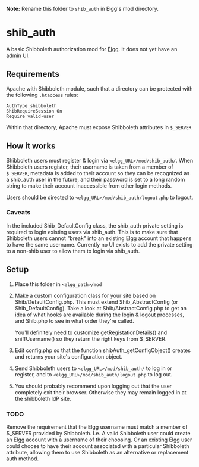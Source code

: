 **Note:** Rename this folder to `shib_auth` in Elgg's mod directory.

# shib_auth

A basic Shibboleth authorization mod for [Elgg](http://elgg.org/). It does not yet have an admin UI.

## Requirements

Apache with Shibboleth module, such that a directory can be protected with the following `.htaccess` rules:

    AuthType shibboleth
    ShibRequireSession On
    Require valid-user

Within that directory, Apache must expose Shibboleth attributes in `$_SERVER`

## How it works

Shibboleth users must register & login via `<elgg_URL>/mod/shib_auth/`. When Shibboleth users register, their username is taken from a member of `$_SERVER`, metadata is added to their account so they can be recognized as a shib_auth user
in the future, and their password is set to a long random string to make their account inaccessible from other login methods.

Users should be directed to `<elgg_URL>/mod/shib_auth/logout.php` to logout.

### Caveats

In the included Shib_DefaultConfig class, the shib_auth private setting is required to login existing users via shib_auth. This is to make sure that Shibboleth users cannot "break" into an existing Elgg account that happens to have the same username. Currently no UI exists to add the private setting to a non-shib user to allow them to login via shib_auth.

## Setup

 1. Place this folder in `<elgg_path>/mod`
 2. Make a custom configuration class for your site based on Shib/DefaultConfig.php. This must extend Shib_AbstractConfig (or Shib_DefaultConfig). Take a look at Shib/AbstractConfig.php to get an idea of what hooks are available during the login & logout processes, and Shib.php to see in what order they're called.

    You'll definitely need to customize getRegistationDetails() and sniffUsername() so they return the right keys from $_SERVER.

 3. Edit config.php so that the function shibAuth_getConfigObject() creates and returns your site's configuration object.
 4. Send Shibboleth users to `<elgg_URL>/mod/shib_auth/` to log in or register, and to `<elgg_URL>/mod/shib_auth/logout.php` to log out.
 5. You should probably recommend upon logging out that the user completely exit their browser. Otherwise they may remain logged in at the shibboleth IdP site.

### TODO

Remove the requirement that the Elgg username must match a member of $_SERVER provided by Shibboleth. I.e. A valid Shibboleth user could create an Elgg account with a username of their choosing. Or an existing Elgg user could choose to have their account associated with a particular Shibboleth attribute, allowing them to use Shibboleth as an alternative or replacement auth method.